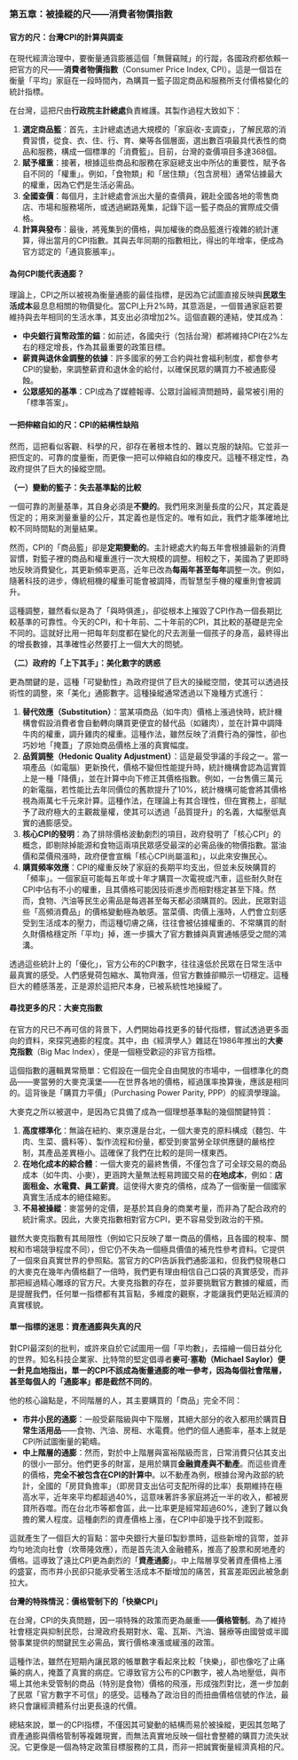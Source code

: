 ### **第五章：被操縱的尺——消費者物價指數**

#### **官方的尺：台灣CPI的計算與調查**

在現代經濟治理中，要衡量通貨膨脹這個「無聲竊賊」的行蹤，各國政府都依賴一把官方的尺——**消費者物價指數**（Consumer Price Index, CPI）。這是一個旨在衡量「平均」家庭在一段時間內，為購買一籃子固定商品和服務所支付價格變化的統計指標。

在台灣，這把尺由**行政院主計總處**負責維護。其製作過程大致如下：

1. **選定商品籃**：首先，主計總處透過大規模的「家庭收-支調查」，了解民眾的消費習慣，從食、衣、住、行、育、樂等各個層面，選出數百項最具代表性的商品和服務，構成一個標準的「消費籃」。目前，台灣的查價項目多達368個。  
2. **賦予權重**：接著，根據這些商品和服務在家庭總支出中所佔的重要性，賦予各自不同的「權重」。例如，「食物類」和「居住類」（包含房租）通常佔據最大的權重，因為它們是生活必需品。  
3. **全國查價**：每個月，主計總處會派出大量的查價員，親赴全國各地的零售商店、市場和服務場所，或透過網路蒐集，記錄下這一籃子商品的實際成交價格。  
4. **計算與發布**：最後，將蒐集到的價格，與加權後的商品籃進行複雜的統計運算，得出當月的CPI指數。其與去年同期的指數相比，得出的年增率，便成為官方認定的「通貨膨脹率」。

#### **為何CPI能代表通膨？**

理論上，CPI之所以被視為衡量通膨的最佳指標，是因為它試圖直接反映與**民眾生活成本**最息息相關的物價變化。當CPI上升2%時，其意涵是，一個普通家庭若要維持與去年相同的生活水準，其支出必須增加2%。這個直觀的連結，使其成為：

* **中央銀行貨幣政策的錨**：如前述，各國央行（包括台灣）都將維持CPI在2%左右的穩定增長，作為其最重要的政策目標。  
* **薪資與退休金調整的依據**：許多國家的勞工合約與社會福利制度，都會參考CPI的變動，來調整薪資和退休金的給付，以確保民眾的購買力不被通膨侵蝕。  
* **公眾感知的基準**：CPI成為了媒體報導、公眾討論經濟問題時，最常被引用的「標準答案」。

#### **一把伸縮自如的尺：CPI的結構性缺陷**

然而，這把看似客觀、科學的尺，卻存在著根本性的、難以克服的缺陷。它並非一把恆定的、可靠的度量衡，而更像一把可以伸縮自如的橡皮尺。這種不穩定性，為政府提供了巨大的操縱空間。

**（一）變動的籃子：失去基準點的比較**

一個可靠的測量基準，其自身必須是**不變的**。我們用來測量長度的公尺，其定義是恆定的；用來測量重量的公斤，其定義也是恆定的。唯有如此，我們才能準確地比較不同時間點的測量結果。

然而，CPI的「商品籃」卻是**定期變動的**。主計總處大約每五年會根據最新的消費習慣，對籃子裡的商品和權重進行一次大規模的調整。相較之下，美國為了更即時地反映消費變化，其更新頻率更高，近年已改為**每兩年甚至每年**調整一次。例如，隨著科技的进步，傳統相機的權重可能會被調降，而智慧型手機的權重則會被調升。

這種調整，雖然看似是為了「與時俱進」，卻從根本上摧毀了CPI作為一個長期比較基準的可靠性。今天的CPI，和十年前、二十年前的CPI，其比較的基礎是完全不同的。這就好比用一把每年刻度都在變化的尺去測量一個孩子的身高，最終得出的增長數據，其準確性必然要打上一個大大的問號。

**（二）政府的「上下其手」：美化數字的誘惑**

更為關鍵的是，這種「可變動性」為政府提供了巨大的操縱空間，使其可以透過技術性的調整，來「美化」通膨數字。這種操縱通常透過以下幾種方式進行：

1. **替代效應（Substitution）**：當某項商品（如牛肉）價格上漲過快時，統計機構會假設消費者會自動轉向購買更便宜的替代品（如雞肉），並在計算中調降牛肉的權重，調升雞肉的權重。這種作法，雖然反映了消費行為的彈性，卻也巧妙地「掩蓋」了原始商品價格上漲的真實幅度。  
2. **品質調整（Hedonic Quality Adjustment）**：這是最受爭議的手段之一。當一項產品（如電腦）更新換代，價格不變但性能提升時，統計機構會認為這實質上是一種「降價」，並在計算中向下修正其價格指數。例如，一台售價三萬元的新電腦，若性能比去年同價位的舊款提升了10%，統計機構可能會將其價格視為兩萬七千元來計算。這種作法，在理論上有其合理性，但在實務上，卻賦予了政府極大的主觀裁量權，使其可以透過「品質提升」的名義，大幅壓低真實的通膨感受。  
3. **核心CPI的發明**：為了排除價格波動劇烈的項目，政府發明了「核心CPI」的概念，即剔除掉能源和食物這兩項民眾感受最深的必需品後的物價指數。當油價和菜價飛漲時，政府便會宣稱「核心CPI尚屬溫和」，以此來安撫民心。  
4. **購買頻率效應**：CPI的權重反映了家庭的長期平均支出，但並未反映購買的「頻率」。一個家庭可能每五年或十年才購買一次電視或汽車，這些耐久財在CPI中佔有不小的權重，且其價格可能因技術進步而相對穩定甚至下降。然而，食物、汽油等民生必需品是每週甚至每天都必須購買的。因此，民眾對這些「高頻消費品」的價格變動極為敏感。當菜價、肉價上漲時，人們會立刻感受到生活成本的壓力，而這種切膚之痛，往往會被佔據權重的、不常購買的耐久財價格穩定所「平均」掉，進一步擴大了官方數據與真實通帳感受之間的鴻溝。

透過這些統計上的「優化」，官方公布的CPI數字，往往遠低於民眾在日常生活中最真實的感受。人們感覺荷包縮水、萬物齊漲，但官方數據卻顯示一切穩定。這種巨大的體感落差，正是源於這把尺本身，已被系統性地操縱了。

#### **尋找更多的尺：大麥克指數**

在官方的尺已不再可信的背景下，人們開始尋找更多的替代指標，嘗試透過更多面向的資料，來探究通膨的程度。其中，由《經濟學人》雜誌在1986年推出的**大麥克指數**（Big Mac Index），便是一個極受歡迎的非官方指標。

這個指數的邏輯異常簡單：它假設在一個完全自由開放的市場中，一個標準化的商品——麥當勞的大麥克漢堡——在世界各地的價格，經過匯率換算後，應該是相同的。這背後是「購買力平價」（Purchasing Power Parity, PPP）的經濟學理論。

大麥克之所以被選中，是因為它具備了成為一個理想基準點的幾個關鍵特質：

1. **高度標準化**：無論在紐約、東京還是台北，一個大麥克的原料構成（麵包、牛肉、生菜、醬料等）、製作流程和份量，都受到麥當勞全球供應鏈的嚴格控制，其產品差異極小。這確保了我們在比較的是同一樣東西。  
2. **在地化成本的綜合體**：一個大麥克的最終售價，不僅包含了可全球交易的商品成本（如牛肉、小麥），更涵跨大量無法輕易跨國交易的**在地成本**，例如：**店面租金、水電費、員工薪資**。這使得大麥克的價格，成為了一個衡量一個國家真實生活成本的絕佳縮影。  
3. **不易被操縱**：麥當勞的定價，是基於其自身的商業考量，而非為了配合政府的統計需求。因此，大麥克指數相對官方CPI，更不容易受到政治的干預。

雖然大麥克指數有其局限性（例如它只反映了單一商品的價格，且各國的稅率、關稅和市場競爭程度不同），但它仍不失為一個極具價值的補充性參考資料。它提供了一個來自真實世界的參照點。當官方的CPI告訴我們通膨溫和，但我們發現巷口的大麥克在幾年內價格翻了一倍時，我們更有理由相信自己口袋的真實感受，而非那把經過精心雕琢的官方尺。大麥克指數的存在，並非要挑戰官方數據的權威，而是提醒我們，任何單一指標都有其盲點，多維度的觀察，才能讓我們更貼近經濟的真實樣貌。

#### **單一指標的迷思：資產通膨與失真的尺**

對CPI最深刻的批判，或許來自於它試圖用一個「平均數」，去描繪一個日益分化的世界。知名科技企業家、比特幣的堅定倡導者**麥可·塞勒（Michael Saylor）便一針見血地指出，單一的CPI不該成為衡量通膨的唯一參考，因為每個社會階層，甚至每個人的「通膨率」都是截然不同的**。

他的核心論點是，不同階層的人，其主要購買的「商品」完全不同：

* **市井小民的通膨**：一般受薪階級與中下階層，其絕大部分的收入都用於購買**日常生活用品**——食物、汽油、房租、水電費。他們的個人通膨率，基本上就是CPI所試圖衡量的範疇。  
* **中上階層的通膨**：然而，對於中上階層與富裕階級而言，日常消費只佔其支出的很小一部分。他們更多的財富，是用於購買**金融資產與不動產**。而這些資產的價格，**完全不被包含在CPI的計算中**。以不動產為例，根據台灣內政部的統計，全國的「房貸負擔率」（即房貸支出佔可支配所得的比率）長期維持在極高水平，近年來平均都超過40%，這意味著許多家庭將近一半的收入，都被房貸所吞噬。而在台北市等都會區，此一比率更是經常超過60%，達到了難以負擔的驚人程度。這種劇烈的資產價格上漲，在CPI中卻幾乎找不到蹤影。

這就產生了一個巨大的盲點：當中央銀行大量印製鈔票時，這些新增的貨幣，並非均勻地流向社會（坎蒂隆效應），而是首先流入金融體系，推高了股票和房地產的價格。這導致了遠比CPI更為劇烈的「**資產通膨**」。中上階層享受著資產價格上漲的盛宴，而市井小民卻只能承受著生活成本不斷增加的痛苦，貧富差距因此被急劇拉大。

**台灣的特殊情況：價格管制下的「快樂CPI」**

在台灣，CPI的失真問題，因一項特殊的政策而更為嚴重——**價格管制**。為了維持社會穩定與抑制民怨，台灣政府長期對水、電、瓦斯、汽油、醫療等由國營或半國營事業提供的關鍵民生必需品，實行價格凍漲或緩漲的政策。

這種作法，雖然在短期內讓民眾的帳單數字看起來比較「快樂」，卻也像吃了止痛藥的病人，掩蓋了真實的病症。它導致官方公布的CPI數字，被人為地壓低，與市場上其他未受管制的商品（特別是食物）價格的飛漲，形成強烈對比，進一步加劇了民眾「官方數字不可信」的感受。這種為了政治目的而扭曲價格信號的作法，最終只會讓經濟體系付出更長遠的代價。

總結來說，單一的CPI指標，不僅因其可變動的結構而易於被操縱，更因其忽略了資產通膨與價格管制等複雜現實，而無法真實地反映一個社會整體的購買力流失狀況。它更像是一個為特定政策目標服務的工具，而非一把誠實衡量經濟真相的尺。
